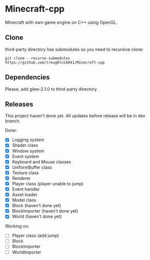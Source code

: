 # Minecraft-cpp
Minecraft with own game engine on C++ using OpenGL.

## Clone
third-party directory has submodules so you need to recursive clone: 
```
git clone --recurse-submodules https://github.com/treug0lnik041/Minecraft-cpp
```

## Dependencies
Please, add glew-2.1.0 to third-party directory.

## Releases
This project haven't done yet. All updates before release will be in dev branch.

Done:
- [x] Logging system
- [x] Shader class
- [x] Window system
- [x] Event system
- [x] Keyboard and Mouse classes
- [x] UniformBuffer class
- [x] Texture class
- [x] Renderer 
- [x] Player class (player unable to jump)
- [x] Event handler
- [x] Asset loader
- [x] Model class
- [x] Block (haven't done yet)
- [x] BlockImporter (haven't done yet)
- [x] World (haven't done yet)

Working on:
- [ ] Player class (add jump)
- [ ] Block
- [ ] BlockImporter
- [ ] WorldImporter
